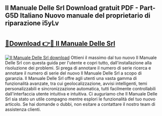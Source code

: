 ## Il Manuale Delle Srl Download gratuit PDF - Part-G5D Italiano Nuovo manuale del proprietario di riparazione i5yLv

# <h2><a href="http://dfgzzp.blite.top/?on=Il+Manuale+Delle+Srl">🔗Download 👉🔴 Il Manuale Delle Srl</a></h2>

[![Il Manuale Delle Srl download](https://i.imgur.com/lujVjoI.png)](http://dfgzzp.blite.top/?on=Il+Manuale+Delle+Srl)
Ottieni il massimo dal tuo nuovo Il Manuale Delle Srl con questa guida per l'utente e copri tutto, dall'installazione alla risoluzione dei problemi. Si prega di annotare il numero di serie ricerca e annotare il numero di serie del nuovo Il Manuale Delle Srl a scopo di garanzia. Il Manuale Delle Srl offre agli utenti una vasta gamma di funzionalità avanzate, tra cui geolocalizzazione, avvisi intelligenti, temi personalizzabili e sincronizzazione automatica, tutti facilmente controllabili dall'interfaccia utente intuitiva e intuitiva. Ci auguriamo che Il Manuale Delle Srl sia stato un utile compagno mentre esplori le funzionalità del tuo nuovo articolo. Se hai domande o dubbi, non esitare a contattare il nostro team di assistenza clienti.
